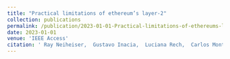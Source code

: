 ```yaml
---
title: "Practical limitations of ethereum’s layer-2"
collection: publications
permalink: /publication/2023-01-01-Practical-limitations-of-ethereums-layer-2
date: 2023-01-01
venue: 'IEEE Access'
citation: ' Ray Neiheiser,  Gustavo Inacia,  Luciana Rech,  Carlos Montez,  Miguel Matos,  Luis Rodrigues, &quot;Practical limitations of ethereum’s layer-2.&quot; IEEE Access, 2023.'
---
```

